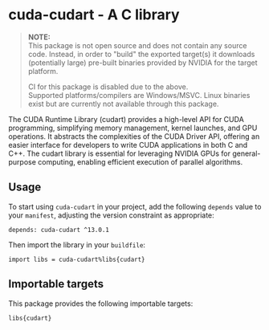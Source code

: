 # cuda-cudart - A C library

> **NOTE:**  
This package is not open source and does not contain any source code. Instead,
in order to "build" the exported target(s) it downloads (potentially large)
pre-built binaries provided by NVIDIA for the target platform.
>
> CI for this package is disabled due to the above.  
Supported platforms/compilers are Windows/MSVC. Linux binaries exist but are
currently not available through this package.

The CUDA Runtime Library (cudart) provides a high-level API for CUDA
programming, simplifying memory management, kernel launches, and GPU
operations. It abstracts the complexities of the CUDA Driver API,
offering an easier interface for developers to write CUDA applications
in both C and C++. The cudart library is essential for leveraging
NVIDIA GPUs for general-purpose computing, enabling efficient
execution of parallel algorithms.

## Usage

To start using `cuda-cudart` in your project, add the following `depends`
value to your `manifest`, adjusting the version constraint as appropriate:

```
depends: cuda-cudart ^13.0.1
```

Then import the library in your `buildfile`:

```
import libs = cuda-cudart%libs{cudart}
```


## Importable targets

This package provides the following importable targets:

```
libs{cudart}
```
